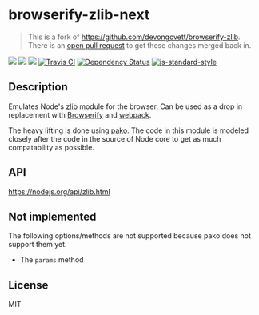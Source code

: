 # browserify-zlib-next

> This is a fork of https://github.com/devongovett/browserify-zlib.
> There is an [open pull request](https://github.com/devongovett/browserify-zlib/pull/18) to get these changes merged back in.

[![](https://img.shields.io/badge/made%20by-Protocol%20Labs-blue.svg?style=flat-square)](http://ipn.io)
[![](https://img.shields.io/badge/project-IPFS-blue.svg?style=flat-square)](http://ipfs.io/)
[![](https://img.shields.io/badge/freenode-%23ipfs-blue.svg?style=flat-square)](http://webchat.freenode.net/?channels=%23ipfs)
[![Travis CI](https://travis-ci.org/ipfs/browserify-zlib-next.svg?branch=master)](https://travis-ci.org/ipfs/browserify-zlib-next)
[![Dependency Status](https://david-dm.org/ipfs/browserify-zlib-next.svg?style=flat-square)](https://david-dm.org/ipfs/browserify-zlib-next) [![js-standard-style](https://img.shields.io/badge/code%20style-standard-brightgreen.svg?style=flat-square)](https://github.com/feross/standard)

## Description

Emulates Node's [zlib](https://nodejs.org/api/zlib.html) module for the browser. Can be used as a drop in replacement with [Browserify](http://browserify.org) and [webpack](http://webpack.github.io/).

The heavy lifting is done using [pako](https://github.com/nodeca/pako). The code in this module is modeled closely after the code in the source of Node core to get as much compatability as possible.

## API

https://nodejs.org/api/zlib.html

## Not implemented

The following options/methods are not supported because pako does not support them yet.

* The `params` method

## License

MIT

